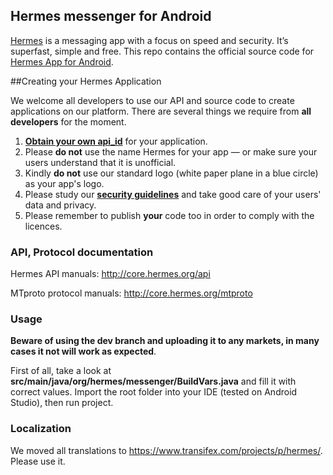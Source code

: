 ## Hermes messenger for Android

[Hermes](http://hermes.org) is a messaging app with a focus on speed and security. It’s superfast, simple and free.
This repo contains the official source code for [Hermes App for Android](https://play.google.com/store/apps/details?id=org.hermes.messenger).

##Creating your Hermes Application

We welcome all developers to use our API and source code to create applications on our platform.
There are several things we require from **all developers** for the moment.

1. [**Obtain your own api_id**](https://core.hermes.org/api/obtaining_api_id) for your application.
2. Please **do not** use the name Hermes for your app — or make sure your users understand that it is unofficial.
3. Kindly **do not** use our standard logo (white paper plane in a blue circle) as your app's logo.
3. Please study our [**security guidelines**](https://core.hermes.org/mtproto/security_guidelines) and take good care of your users' data and privacy.
4. Please remember to publish **your** code too in order to comply with the licences.

### API, Protocol documentation

Hermes API manuals: http://core.hermes.org/api

MTproto protocol manuals: http://core.hermes.org/mtproto

### Usage

**Beware of using the dev branch and uploading it to any markets, in many cases it not will work as expected**.

First of all, take a look at **src/main/java/org/hermes/messenger/BuildVars.java** and fill it with correct values.
Import the root folder into your IDE (tested on Android Studio), then run project.

### Localization

We moved all translations to https://www.transifex.com/projects/p/hermes/. Please use it.
